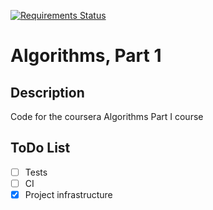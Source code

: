 [![Requirements Status](https://requires.io/github/lancelote/algorithms_part1/requirements.svg?branch=master)](https://requires.io/github/lancelote/algorithms_part1/requirements/?branch=master)

# Algorithms, Part 1

## Description

Code for the coursera Algorithms Part I course

## ToDo List

- [ ] Tests
- [ ] CI
- [x] Project infrastructure
